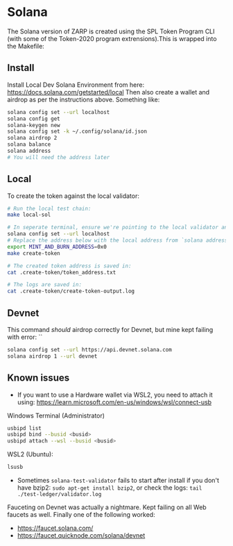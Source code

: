 # Solana

The Solana version of ZARP is created using the SPL Token Program CLI (with some of the Token-2020 program extrensions).This is wrapped into the Makefile:

## Install

Install Local Dev Solana Environment from here: <https://docs.solana.com/getstarted/local>
Then also create a wallet and airdrop as per the instructions above. Something like:

```sh
solana config set --url localhost
solana config get
solana-keygen new
solana config set -k ~/.config/solana/id.json
solana airdrop 2
solana balance
solana address 
# You will need the address later
```

## Local

To create the token against the local validator:

```sh
# Run the local test chain:
make local-sol

# In seperate terminal, ensure we're pointing to the local validator and create the token:
solana config set --url localhost
# Replace the address below with the local address from `solana address`
export MINT_AND_BURN_ADDRESS=0x0
make create-token

# The created token address is saved in:
cat .create-token/token_address.txt

# The logs are saved in:
cat .create-token/create-token-output.log

```

## Devnet

This command _should_ airdrop correctly for Devnet, but mine kept failing with error: ``

```sh
solana config set --url https://api.devnet.solana.com
solana airdrop 1 --url devnet

```

## Known issues

- If you want to use a Hardware wallet via WSL2, you need to attach it using: https://learn.microsoft.com/en-us/windows/wsl/connect-usb 

Windows Terminal (Administrator)
```sh
usbipd list
usbipd bind --busid <busid>
usbipd attach --wsl --busid <busid>
```

WSL2 (Ubuntu):
```sh
lsusb
```


- Sometimes `solana-test-validator` fails to start after install if you don't have bzip2: `sudo apt-get install bzip2`, or check the logs: `tail ./test-ledger/validator.log`

Fauceting on Devnet was actually a nightmare. Kept failing on all Web faucets as well. Finally one of the following worked:

- <https://faucet.solana.com/>
- <https://faucet.quicknode.com/solana/devnet>

